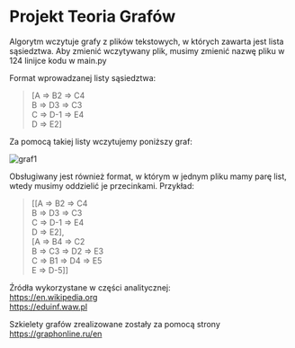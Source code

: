 # Projekt Teoria Grafów

Algorytm wczytuje grafy z plików tekstowych, w których zawarta jest lista sąsiedztwa. Aby zmienić wczytywany plik, musimy zmienić nazwę pliku w 124 linijce kodu w main.py

Format wprowadzanej listy sąsiedztwa:
>[A => B2 => C4\
> B => D3 => C3\
> C => D-1 => E4\
> D => E2]

Za pomocą takiej listy wczytujemy poniższy graf:
 
![graf1](https://lh3.googleusercontent.com/proxy/9RCesD3R-uPBYZyIfLv74glZkbEcMd0LeDU9gmAuiyVtLvDe5llRfwCW_opGXvFIuWCa4ljgK1ArGB5Xj_BuJVqifxiYyGL6HDxchw7T9oLMxvE-Bw)

Obsługiwany jest również format, w którym w jednym pliku mamy parę list, wtedy musimy oddzielić je przecinkami.
Przykład:
>[[A => B2 => C4\
> B => D3 => C3\
> C => D-1 => E4\
> D => E2],\
> [A => B4 => C2\
> B => C3 => D2 => E3\
> C => B1 => D4 => E5\
> E => D-5]]

Źródła wykorzystane w części analitycznej:\
https://en.wikipedia.org \
https://eduinf.waw.pl

Szkielety grafów zrealizowane zostały za pomocą strony https://graphonline.ru/en
